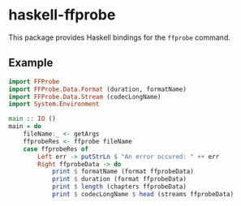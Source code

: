 # haskell-ffprobe

This package provides Haskell bindings for the `ffprobe` command.

## Example

```haskell
import FFProbe
import FFProbe.Data.Format (duration, formatName)
import FFProbe.Data.Stream (codecLongName)
import System.Environment

main :: IO ()
main = do
    fileName:_ <- getArgs
    ffprobeRes <- ffprobe fileName
    case ffprobeRes of
        Left err -> putStrLn $ "An error occured: " ++ err
        Right ffprobeData -> do
            print $ formatName (format ffprobeData)
            print $ duration (format ffprobeData)
            print $ length (chapters ffprobeData)
            print $ codecLongName $ head (streams ffprobeData)
```
